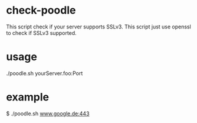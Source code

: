 check-poodle
============

This script check if your server supports SSLv3. This script just use openssl to check if SSLv3 supported.

usage
============
./poodle.sh yourServer.foo:Port

example
============
$ ./poodle.sh www.google.de:443

